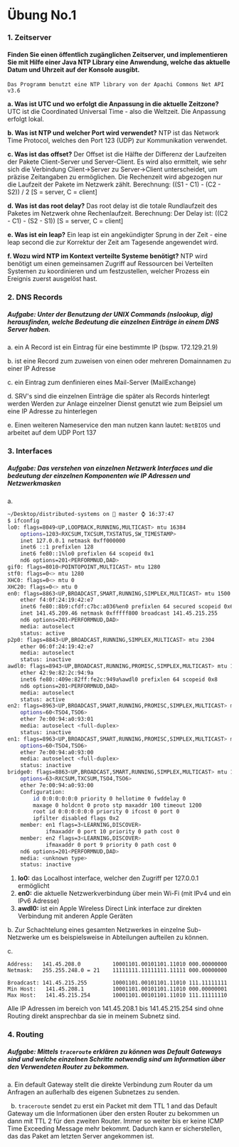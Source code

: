 # Übung No.1 

### 1. Zeitserver
#### Finden Sie einen öffentlich zugänglichen Zeitserver, und implementieren Sie mit Hilfe einer Java NTP Library eine Anwendung, welche das aktuelle Datum und Uhrzeit auf der Konsole ausgibt.
    Das Programm benutzt eine NTP library von der Apachi Commons Net API v3.6

  **a. Was ist UTC und wo erfolgt die Anpassung in die aktuelle Zeitzone?**
    UTC ist die Coordinated Universal Time - also die Weltzeit. Die Anpassung erfolgt lokal.
    
  **b. Was ist NTP und welcher Port wird verwendet?**
    NTP ist das Network Time Protocol, welches den Port 123 (UDP) zur Kommunikation verwendet.
    
  **c. Was ist das offset?**
    Der Offset ist die Hälfte der Differenz der Laufzeiten der Pakete Client-Server und Server-Client.
    Es wird also ermittelt, wie sehr sich die Verbindung Client->Server zu Server->Client unterscheidet, um präzise Zeitangaben zu ermöglichen.
    Die Rechenzeit wird abgezogen nur die Laufzeit der Pakete im Netzwerk zählt.
        Berechnung: ((S1 - C1) - (C2 - S2)) / 2    [S = server, C = client]
	
  **d. Was ist das root delay?**
    Das root delay ist die totale Rundlaufzeit des Paketes im Netzwerk ohne Rechenlaufzeit.
        Berechnung: Der Delay ist: ((C2 - C1) - (S2 - S1))    [S = server, C = client]
	
  **e. Was ist ein leap?**
    Ein leap ist ein angekündigter Sprung in der Zeit - eine leap second die zur Korrektur der Zeit am Tagesende angewendet wird.
    
  **f. Wozu wird NTP im Kontext verteilte Systeme benötigt?**
    NTP wird benötigt um einen gemeinsamen Zugriff auf Ressourcen bei Verteilten Systemen zu koordinieren und um festzustellen, welcher Prozess ein Ereignis zuerst ausgelöst hast.

### 2. DNS Records
##### Aufgabe: Unter der Benutzung der UNIX Commands (nslookup, dig) herausfinden, welche Bedeutung die einzelnen Einträge in einem DNS Server haben.

  a. ein A Record ist ein Eintrag für eine bestimmte IP (bspw. 172.129.21.9)
  
  b. ist eine Record zum zuweisen von einen oder mehreren Domainnamen zu einer IP Adresse
  
  c. ein Eintrag zum denfinieren eines Mail-Server (MailExchange)
  
  d. SRV's sind die einzelnen Einträge die später als Records hinterlegt werden
     Werden zur Anlage einzelner Dienst genutzt wie zum Beipsiel um eine IP Adresse zu hinterlegen
     
  e. Einen weiteren Nameservice den man nutzen kann lautet: `NetBIOS` und arbeitet auf dem UDP Port 137
  
### 3. Interfaces
##### Aufgabe: Das verstehen von einzelnen Netzwerk Interfaces und die bedeutung der einzelnen Komponenten wie IP Adressen und Netzwerkmasken
  a.
  
```sh
~/Desktop/distributed-systems on  master ⌚ 16:37:47
$ ifconfig
lo0: flags=8049<UP,LOOPBACK,RUNNING,MULTICAST> mtu 16384
	options=1203<RXCSUM,TXCSUM,TXSTATUS,SW_TIMESTAMP>
	inet 127.0.0.1 netmask 0xff000000
	inet6 ::1 prefixlen 128
	inet6 fe80::1%lo0 prefixlen 64 scopeid 0x1
	nd6 options=201<PERFORMNUD,DAD>
gif0: flags=8010<POINTOPOINT,MULTICAST> mtu 1280
stf0: flags=0<> mtu 1280
XHC0: flags=0<> mtu 0
XHC20: flags=0<> mtu 0
en0: flags=8863<UP,BROADCAST,SMART,RUNNING,SIMPLEX,MULTICAST> mtu 1500
	ether f4:0f:24:19:42:e7
	inet6 fe80::8b9:cfdf:c7bc:a036%en0 prefixlen 64 secured scopeid 0x6
	inet 141.45.209.46 netmask 0xfffff800 broadcast 141.45.215.255
	nd6 options=201<PERFORMNUD,DAD>
	media: autoselect
	status: active
p2p0: flags=8843<UP,BROADCAST,RUNNING,SIMPLEX,MULTICAST> mtu 2304
	ether 06:0f:24:19:42:e7
	media: autoselect
	status: inactive
awdl0: flags=8943<UP,BROADCAST,RUNNING,PROMISC,SIMPLEX,MULTICAST> mtu 1484
	ether 42:9e:82:2c:94:9a
	inet6 fe80::409e:82ff:fe2c:949a%awdl0 prefixlen 64 scopeid 0x8
	nd6 options=201<PERFORMNUD,DAD>
	media: autoselect
	status: active
en2: flags=8963<UP,BROADCAST,SMART,RUNNING,PROMISC,SIMPLEX,MULTICAST> mtu 1500
	options=60<TSO4,TSO6>
	ether 7e:00:94:a0:93:01
	media: autoselect <full-duplex>
	status: inactive
en1: flags=8963<UP,BROADCAST,SMART,RUNNING,PROMISC,SIMPLEX,MULTICAST> mtu 1500
	options=60<TSO4,TSO6>
	ether 7e:00:94:a0:93:00
	media: autoselect <full-duplex>
	status: inactive
bridge0: flags=8863<UP,BROADCAST,SMART,RUNNING,SIMPLEX,MULTICAST> mtu 1500
	options=63<RXCSUM,TXCSUM,TSO4,TSO6>
	ether 7e:00:94:a0:93:00
	Configuration:
		id 0:0:0:0:0:0 priority 0 hellotime 0 fwddelay 0
		maxage 0 holdcnt 0 proto stp maxaddr 100 timeout 1200
		root id 0:0:0:0:0:0 priority 0 ifcost 0 port 0
		ipfilter disabled flags 0x2
	member: en1 flags=3<LEARNING,DISCOVER>
	        ifmaxaddr 0 port 10 priority 0 path cost 0
	member: en2 flags=3<LEARNING,DISCOVER>
	        ifmaxaddr 0 port 9 priority 0 path cost 0
	nd6 options=201<PERFORMNUD,DAD>
	media: <unknown type>
	status: inactive
```

  1. **lo0:** das Localhost interface, welcher den Zugriff per 127.0.0.1 ermöglicht
  2. **en0:** die aktuelle Netzwerkverbindung über mein Wi-Fi (mit IPv4 und ein IPv6 Adresse)
  3. **awdl0:** ist ein Apple Wireless Direct Link interface zur direkten Verbindung mit anderen Apple Geräten

b. Zur Schachtelung eines gesamten Netzwerkes in einzelne Sub-Netzwerke um es beispielsweise in Abteilungen aufteilen zu können.

c. 

```
Address:   141.45.208.0          10001101.00101101.11010 000.00000000
Netmask:   255.255.248.0 = 21    11111111.11111111.11111 000.00000000

Broadcast: 141.45.215.255        10001101.00101101.11010 111.11111111
Min Host:   141.45.208.1         10001101.00101101.11010 000.00000001
Max Host:   141.45.215.254       10001101.00101101.11010 111.11111110
```
Alle IP Adressen im bereich von 141.45.208.1 bis 141.45.215.254 sind ohne Routing direkt ansprechbar da sie in meinem Subnetz sind.


### 4. Routing
##### Aufgabe: Mittels `traceroute` erklären zu können was Default Gateways sind und welche einzelnen Schritte notwendig sind um Information über den Verwendeten Router zu bekommen.

   a. Ein default Gateway stellt die direkte Verbindung zum Router da um Anfragen an außerhalb des eigenen Subnetzes zu senden.
   
   b. `traceroute` sendet zu erst ein Packet mit dem TTL 1 and das Default Gateway um die Informationen über den ersten Router zu bekommen un dann mit TTL 2 für den zweiten Router. Immer so weiter bis er keine ICMP Time Exceeding Message mehr bekommt. Dadurch kann er sicherstellen, das das Paket am letzten Server angekommen ist.

